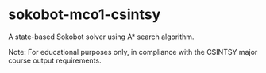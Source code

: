 # sokobot-mco1-csintsy
A state-based Sokobot solver using A* search algorithm.

Note: For educational purposes only, in compliance with the CSINTSY major course output requirements.
